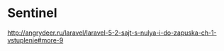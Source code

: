 # Sentinel

http://angrydeer.ru/laravel/laravel-5-2-sajt-s-nulya-i-do-zapuska-ch-1-vstuplenie#more-9

